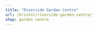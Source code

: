 ```yaml
---
title: "Riverside Garden Centre"
url: /bristol/riverside-garden-centre/
shop: garden centre
---
```

